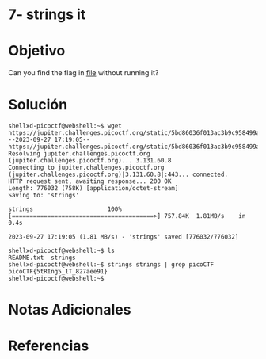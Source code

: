 # 7- strings it

# Objetivo
Can you find the flag in [file](https://jupiter.challenges.picoctf.org/static/5bd86036f013ac3b9c958499adf3e2e2/strings) without running it?
# Solución
```
shellxd-picoctf@webshell:~$ wget https://jupiter.challenges.picoctf.org/static/5bd86036f013ac3b9c958499adf3e2e2/strings
--2023-09-27 17:19:05--  https://jupiter.challenges.picoctf.org/static/5bd86036f013ac3b9c958499adf3e2e2/strings
Resolving jupiter.challenges.picoctf.org (jupiter.challenges.picoctf.org)... 3.131.60.8
Connecting to jupiter.challenges.picoctf.org (jupiter.challenges.picoctf.org)|3.131.60.8|:443... connected.
HTTP request sent, awaiting response... 200 OK
Length: 776032 (758K) [application/octet-stream]
Saving to: 'strings'

strings                     100%[========================================>] 757.84K  1.81MB/s    in 0.4s    

2023-09-27 17:19:05 (1.81 MB/s) - 'strings' saved [776032/776032]

shellxd-picoctf@webshell:~$ ls
README.txt  strings
shellxd-picoctf@webshell:~$ strings strings | grep picoCTF
picoCTF{5tRIng5_1T_827aee91}
shellxd-picoctf@webshell:~$
```
# Notas Adicionales

# Referencias